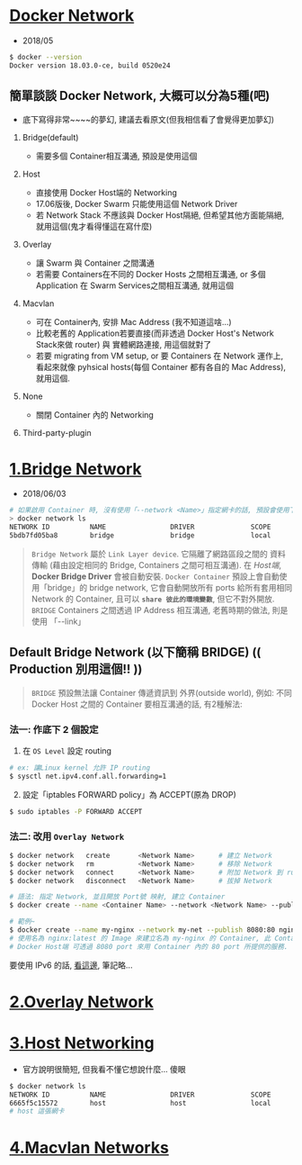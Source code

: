# [Docker Network](https://docs.docker.com/network/#network-drivers)
- 2018/05

```sh
$ docker --version
Docker version 18.03.0-ce, build 0520e24
```

## 簡單談談 Docker Network, 大概可以分為5種(吧)
- 底下寫得非常~~~~的夢幻, 建議去看原文(但我相信看了會覺得更加夢幻)

1. Bridge(default)
    * 需要多個 Container相互溝通, 預設是使用這個

2. Host
    * 直接使用 Docker Host端的 Networking
    * 17.06版後, Docker Swarm 只能使用這個 Network Driver
    * 若 Network Stack 不應該與 Docker Host隔絕, 但希望其他方面能隔絕, 就用這個(鬼才看得懂這在寫什麼)

3. Overlay
    * 讓 Swarm 與 Container 之間溝通
    * 若需要 Containers在不同的 Docker Hosts 之間相互溝通, or 多個 Application 在 Swarm Services之間相互溝通, 就用這個

4. Macvlan
    * 可在 Container內, 安排 Mac Address (我不知道這啥...)
    * 比較老舊的 Application若要直接(而非透過 Docker Host's Network Stack來做 router) 與 實體網路連接, 用這個就對了
    * 若要 migrating from VM setup, or 要 Containers 在 Network 運作上, 看起來就像 pyhsical hosts(每個 Container 都有各自的 Mac Address), 就用這個.

5. None
    * 關閉 Container 內的 Networking

6. Third-party-plugin


# [1.Bridge Network](https://docs.docker.com/network/bridge/)
- 2018/06/03

```sh
# 如果啟用 Container 時, 沒有使用「--network <Name>」指定網卡的話, 預設會使用下面這張~
> docker network ls
NETWORK ID          NAME                DRIVER              SCOPE
5bdb7fd05ba8        bridge              bridge              local
```

> `Bridge Network` 屬於 `Link Layer device`. 它隔離了網路區段之間的 資料傳輸 (藉由設定相同的 Bridge, Containers 之間可相互溝通). 在 *Host端*, **Docker Bridge Driver** 會被自動安裝. `Docker Container` 預設上會自動使用「bridge」的 bridge network, 它會自動開放所有 ports 給所有套用相同 Network 的 Container, 且可以 **`share 彼此的環境變數`**, 但它不對外開放. `BRIDGE` Containers 之間透過 IP Address 相互溝通, 老舊時期的做法, 則是使用 「--link」

## Default Bridge Network (以下簡稱 BRIDGE) (( Production 別用這個!! ))
> `BRIDGE` 預設無法讓 Container 傳遞資訊到 外界(outside world), 例如: 不同 Docker Host 之間的 Container 要相互溝通的話, 有2種解法:

### 法一: 作底下 2 個設定

1. 在 `OS Level` 設定 routing
```sh
# ex: 讓Linux kernel 允許 IP routing
$ sysctl net.ipv4.conf.all.forwarding=1
```

2. 設定「iptables FORWARD policy」為 ACCEPT(原為 DROP)
```sh
$ sudo iptables -P FORWARD ACCEPT
```

### 法二: 改用 `Overlay Network` 

```sh
$ docker network   create       <Network Name>      # 建立 Network
$ docker network   rm           <Network Name>      # 移除 Network
$ docker network   connect      <Network Name>      # 附加 Network 到 running Container
$ docker network   disconnect   <Network Name>      # 拔掉 Network

# 語法: 指定 Network, 並且開放 Port號 映射, 建立 Container
$ docker create --name <Container Name> --network <Network Name> --publish <Host Port>:<Container Port>

# 範例~
$ docker create --name my-nginx --network my-net --publish 8080:80 nginx:latest
# 使用名為 nginx:latest 的 Image 來建立名為 my-nginx 的 Container, 此 Container 使用名為 my-net 的自定義 Network,
# Docker Host端 可透過 8080 port 來用 Container 內的 80 port 所提供的服務.
```

要使用 IPv6 的話, [看這邊](https://docs.docker.com/network/bridge/#use-ipv6), 筆記略...

# [2.Overlay Network](https://docs.docker.com/network/overlay/)



# [3.Host Networking](https://docs.docker.com/network/host/)
- 官方說明很簡短, 但我看不懂它想說什麼... 傻眼
```sh
$ docker network ls
NETWORK ID          NAME                DRIVER              SCOPE
6665f5c15572        host                host                local
# host 這張網卡
```

# [4.Macvlan Networks](https://docs.docker.com/network/macvlan/)

# 
